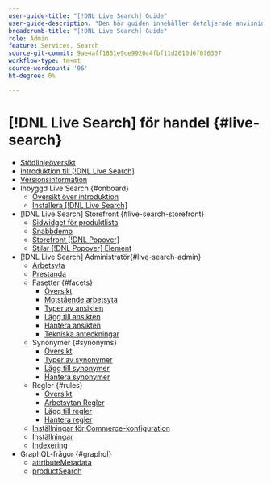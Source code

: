 ```yaml
---
user-guide-title: "[!DNL Live Search] Guide"
user-guide-description: "Den här guiden innehåller detaljerade anvisningar om hur du använder [!DNL Live Search] från Adobe Commerce."
breadcrumb-title: "[!DNL Live Search] Guide"
role: Admin
feature: Services, Search
source-git-commit: 9ae4aff1851e9ce9920c4fbf11d2616d6f0f6307
workflow-type: tm+mt
source-wordcount: '96'
ht-degree: 0%

---
```


# [!DNL Live Search] för handel {#live-search}

- [Stödlinjeöversikt](guide-overview.md)
- [Introduktion till [!DNL Live Search]](overview.md)
- [Versionsinformation](release-notes.md)
- Inbyggd Live Search {#onboard}
   - [Översikt över introduktion](onboarding-overview.md)
   - [Installera [!DNL Live Search]](install.md)
- [!DNL Live Search] Storefront {#live-search-storefront}
   - [Sidwidget för produktlista](plp-styling.md)
   - [Snabbdemo](quick-tour.md)
   - [Storefront [!DNL Popover]](storefront-popover.md)
   - [Stilar [!DNL Popover] Element](storefront-popover-styling.md)
- [!DNL Live Search] Administratör{#live-search-admin}
   - [Arbetsyta](workspace.md)
   - [Prestanda](performance.md)
   - Fasetter {#facets}
      - [Översikt](facets.md)
      - [Motstående arbetsyta](faceting-workspace.md)
      - [Typer av ansikten](facets-type.md)
      - [Lägg till ansikten](facets-add.md)
      - [Hantera ansikten](facets-manage.md)
      - [Tekniska anteckningar](facet-technical-notes.md)
   - Synonymer {#synonyms}
      - [Översikt](synonyms.md)
      - [Typer av synonymer](synonyms-type.md)
      - [Lägg till synonymer](synonyms-add.md)
      - [Hantera synonymer](synonyms-manage.md)
   - Regler {#rules}
      - [Översikt](rules.md)
      - [Arbetsytan Regler](rules-workspace.md)
      - [Lägg till regler](rules-add.md)
      - [Hantera regler](rules-manage.md)
   - [Inställningar för Commerce-konfiguration](configuration.md)
   - [Inställningar](settings.md)
   - [Indexering](indexing.md)
- GraphQL-frågor {#graphql}
   - [attributeMetadata](https://developer.adobe.com/commerce/webapi/graphql/schema/live-search/queries/attribute-metadata/)
   - [productSearch](https://developer.adobe.com/commerce/webapi/graphql/schema/live-search/queries/product-search/)